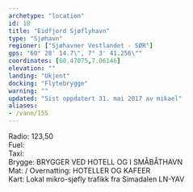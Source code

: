 ```yaml
---
archetype: "location"
id: 18
title: "Eidfjord Sjøflyhavn"
type: "Sjøhavn"
regioner: ["Sjøhavner Vestlandet - SØR"]
gps: "60° 28' 14.7\", 7° 3' 41.256\""
coordinates: [60.47075,7.06146]
elevation: ""
landing: "Ukjent"
docking: "Flytebrygge"
warning: ""
updated: "Sist oppdatert 31. mai 2017 av mikael"
aliases:
- /vann/155
---
```


Radio:  123,50\
Fuel:\
Taxi:\
Brygge: BRYGGER VED HOTELL OG I SMÅBÅTHAVN\
Mat: / Overnatting: HOTELLER OG KAFEER\
 Kart:  Lokal mikro-sjøfly trafikk fra Simadalen LN-YAV

